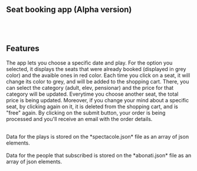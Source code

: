 ## Seat booking app (Alpha version)

<br><br>
## Features

The app lets you choose a specific date and play. For the option you selected, it displays the seats that were already booked (displayed in grey color) and the avaible ones in red color. Each time you click on a seat, it will change its color to grey, and will be added to the shopping cart. There, you can select the category (adult, elev, pensionar) and the price for that category will be updated. Everytime you choose another seat, the total price is being updated. Moreover, if you change your mind about a specific seat, by clicking again on it, it is deleted from the shopping cart, and is "free" again. By clicking on the submit button, your order is being processed and you'll receive an email with the order details.

<br>
Data for the plays is stored on the *spectacole.json* file as an array of json elements.
<br><br>
Data for the people that subscribed is stored on the *abonati.json* file as an array of json elements.
